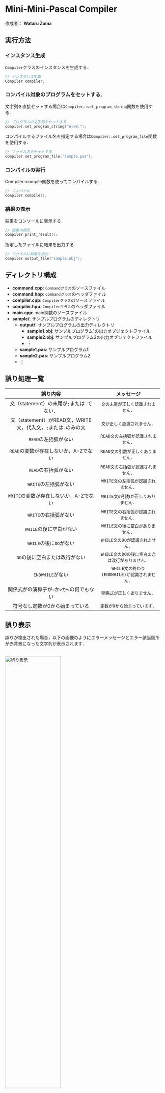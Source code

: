 # Mini-Mini-Pascal Compiler
作成者： **Wataru Zama**

## 実行方法
### インスタンス生成
`Compiler`クラスのインスタンスを生成する．
```cpp
// インスタンス生成
Compiler compiler;
```
### コンパイル対象のプログラムをセットする．
文字列を直接セットする場合は`Compiler::set_program_string`関数を使用する．

```cpp
// プログラムの文字列をセットする
compiler.set_program_string("A:=0.");
```
コンパイルするファイル名を指定する場合は`Compiler::set_program_file`関数を使用する．
```cpp
// ファイル名をセットする
compiler.set_program_file("sample.pas");
```
### コンパイルの実行
Compiler::compile関数を使ってコンパイルする．
```cpp
// コンパイル
compiler.compile();
```

### 結果の表示
結果をコンソールに表示する．
```cpp
// 結果の表示
compiler.print_result();
```
指定したファイルに結果を出力する．
```cpp
// ファイルに結果を出力
compiler.output_file("sample.obj");
```

## ディレクトリ構成
- **command.cpp**: `Commandクラス`のソースファイル
- **command.hpp**: `Commandクラス`のヘッダファイル
- **compiler.cpp**: `Compilerクラス`のソースファイル
- **compiler.hpp**: `Compilerクラス`のヘッダファイル
- **main.cpp**: main関数のソースファイル
- **sample/**: サンプルプログラムのディレクトリ
    - **output/**: サンプルプログラムの出力ディレクトリ
        - **sample1.obj**: サンプルプログラム1の出力オブジェクトファイル
        - **sample2.obj**: サンプルプログラム2の出力オブジェクトファイル
        - **︙**
    - **sample1.pas**: サンプルプログラム1
    - **sample2.pas**: サンプルプログラム2
    - **︙**

## 誤り処理一覧
| 誤り内容 | メッセージ |
|:----:|:----------:|
| 文（statement）の末尾が`;`または`.`でない． | `文の末尾が正しく認識されません．` |
| 文（statement）がREAD文，WRITE文，代入文，`;`または`.`のみの文 | `文が正しく認識されません．` |
| `READ`の左括弧がない | `READ文の左括弧が認識されません．` |
| `READ`の変数が存在しないか，A-Zでない | `READ文の引数が正しくありません．` |
| `READ`の右括弧がない | `READ文の右括弧が認識されません．` |
| `WRITE`の左括弧がない | `WRITE文の左括弧が認識されません．` |
| `WRITE`の変数が存在しないか，A-Zでない | `WRITE文の引数が正しくありません．` |
| `WRITE`の右括弧がない | `WRITE文の右括弧が認識されません．` |
| `WHILE`の後に空白がない | `WHILE文の後に空白がありません．` |
| `WHILE`の後に`DO`がない | `WHILE文のDOが認識されません．` |
| `DO`の後に空白または改行がない | `WHILE文のDOの後に空白または改行がありません．` |
| `ENDWHILE`がない | `WHILE文の終わり(ENDWHILE)が認識されません．` |
| 関係式がの演算子が`=`か`>`か`<`の何でもない | `関係式が正しくありません．` |
| 符号なし定数が0から始まっている | `定数が0から始まっています．` |

## 誤り表示
誤りが検出された場合，以下の画像のようにエラーメッセージとエラー該当箇所が赤背景になった文字列が表示されます．

<br>
<img src="https://github.com/W-Zama/figure/blob/main/README_images/mmpascal_compiler/error_display.png" alt="誤り表示" width=60%>
<br>
